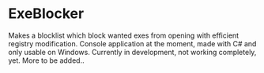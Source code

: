 # ExeBlocker
Makes a blocklist which block wanted exes from opening with efficient registry modification. 
Console application at the moment, made with C# and only usable on Windows.
Currently in development, not working completely, yet.
More to be added..
